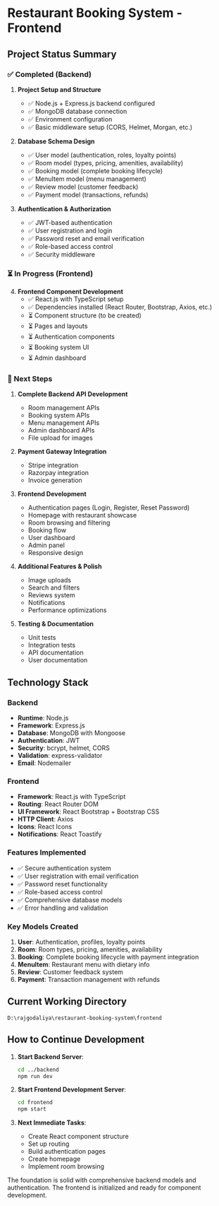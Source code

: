 # Restaurant Booking System - Frontend

## Project Status Summary

### ✅ Completed (Backend)
1. **Project Setup and Structure**
   - ✅ Node.js + Express.js backend configured
   - ✅ MongoDB database connection
   - ✅ Environment configuration
   - ✅ Basic middleware setup (CORS, Helmet, Morgan, etc.)

2. **Database Schema Design**
   - ✅ User model (authentication, roles, loyalty points)
   - ✅ Room model (types, pricing, amenities, availability)
   - ✅ Booking model (complete booking lifecycle)
   - ✅ MenuItem model (menu management)
   - ✅ Review model (customer feedback)
   - ✅ Payment model (transactions, refunds)

3. **Authentication & Authorization**
   - ✅ JWT-based authentication
   - ✅ User registration and login
   - ✅ Password reset and email verification
   - ✅ Role-based access control
   - ✅ Security middleware

### ⏳ In Progress (Frontend)
4. **Frontend Component Development**
   - ✅ React.js with TypeScript setup
   - ✅ Dependencies installed (React Router, Bootstrap, Axios, etc.)
   - ⏳ Component structure (to be created)
   - ⏳ Pages and layouts
   - ⏳ Authentication components
   - ⏳ Booking system UI
   - ⏳ Admin dashboard

### 🔄 Next Steps
1. **Complete Backend API Development**
   - Room management APIs
   - Booking system APIs
   - Menu management APIs
   - Admin dashboard APIs
   - File upload for images

2. **Payment Gateway Integration**
   - Stripe integration
   - Razorpay integration
   - Invoice generation

3. **Frontend Development**
   - Authentication pages (Login, Register, Reset Password)
   - Homepage with restaurant showcase
   - Room browsing and filtering
   - Booking flow
   - User dashboard
   - Admin panel
   - Responsive design

4. **Additional Features & Polish**
   - Image uploads
   - Search and filters
   - Reviews system
   - Notifications
   - Performance optimizations

5. **Testing & Documentation**
   - Unit tests
   - Integration tests
   - API documentation
   - User documentation

## Technology Stack

### Backend
- **Runtime**: Node.js
- **Framework**: Express.js
- **Database**: MongoDB with Mongoose
- **Authentication**: JWT
- **Security**: bcrypt, helmet, CORS
- **Validation**: express-validator
- **Email**: Nodemailer

### Frontend
- **Framework**: React.js with TypeScript
- **Routing**: React Router DOM
- **UI Framework**: React Bootstrap + Bootstrap CSS
- **HTTP Client**: Axios
- **Icons**: React Icons
- **Notifications**: React Toastify

### Features Implemented
- ✅ Secure authentication system
- ✅ User registration with email verification
- ✅ Password reset functionality
- ✅ Role-based access control
- ✅ Comprehensive database models
- ✅ Error handling and validation

### Key Models Created
1. **User**: Authentication, profiles, loyalty points
2. **Room**: Room types, pricing, amenities, availability
3. **Booking**: Complete booking lifecycle with payment integration
4. **MenuItem**: Restaurant menu with dietary info
5. **Review**: Customer feedback system
6. **Payment**: Transaction management with refunds

## Current Working Directory
`D:\rajgodaliya\restaurant-booking-system\frontend`

## How to Continue Development

1. **Start Backend Server**:
   ```bash
   cd ../backend
   npm run dev
   ```

2. **Start Frontend Development Server**:
   ```bash
   cd frontend
   npm start
   ```

3. **Next Immediate Tasks**:
   - Create React component structure
   - Set up routing
   - Build authentication pages
   - Create homepage
   - Implement room browsing

The foundation is solid with comprehensive backend models and authentication. The frontend is initialized and ready for component development.